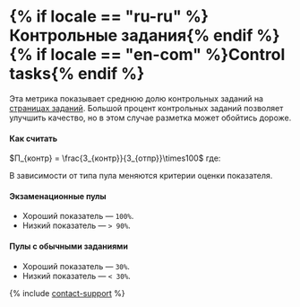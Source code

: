 # {% if locale == "ru-ru" %}Контрольные задания{% endif %}{% if locale == "en-com" %}Control tasks{% endif %}

Эта метрика показывает среднюю долю контрольных заданий на [страницах заданий](../../../glossary.md#task-page-ru). Большой процент контрольных заданий позволяет улучшить качество, но в этом случае разметка может обойтись дороже.

#### Как считать

$П_{контр} = \frac{З_{контр}}{З_{отпр}}\times100$
где:

В зависимости от типа пула меняются критерии оценки показателя.

#### Экзаменационные пулы

- Хороший показатель — `100%`.
- Низкий показатель — `> 90%`.

#### Пулы с обычными заданиями

- Хороший показатель — `30%`.
- Низкий показатель — `< 30%`.

{% include [contact-support](../../_includes/contact-support-help.md) %}